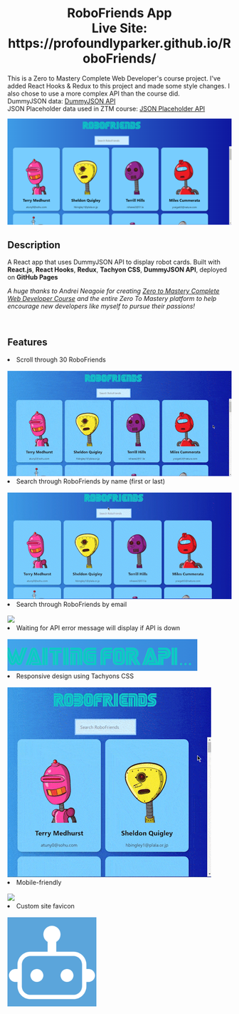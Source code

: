 <h1 align='center'>RoboFriends App<br>
  Live Site: https://profoundlyparker.github.io/RoboFriends/
</h1>

<p>This is a Zero to Mastery Complete Web Developer's course project. I've added React Hooks & Redux to this project and made some style changes. I also chose to use a more complex API than the course did.<br>
DummyJSON data: <a href='https://dummyjson.com/users'>DummyJSON API</a><br>
JSON Placeholder data used in ZTM course: <a href='https://jsonplaceholder.typicode.com/users'>JSON Placeholder API</a></p>

![robofriends](src/Readme-imgs/robofriends.png)

## Description
<p>A React app that uses DummyJSON API to display robot cards. Built with <b>React.js</b>, <b>React Hooks</b>, <b>Redux</b>, <b>Tachyon CSS</b>, <b>DummyJSON API</b>, deployed on <b>GitHub Pages</b></p>

<p><i>A huge thanks to Andrei Neagoie for creating <a href='https://zerotomastery.io/courses/coding-bootcamp/'>Zero to Mastery Complete Web Developer Course</a> and the entire Zero To Mastery platform to help encourage new developers like myself to pursue their passions!</i></p><br>

## Features
<li>Scroll through 30 RoboFriends</li><br>
<img src='src/Readme-imgs/robots-scroll_AdobeExpress-min.gif'>
<li>Search through RoboFriends by name (first or last)</li><br>
<img src='src/Readme-imgs/robots-name-search_AdobeExpress.gif'>
<li>Search through RoboFriends by email</li><br>
<img src='src/Readme-imgs/robots-email-search_AdobeExpress.gif'>
<li>Waiting for API error message will display if API is down</li><br>
<img src='src/Readme-imgs/robofriends-api.png'>
<li>Responsive design using Tachyons CSS</li><br>
<img src='src/Readme-imgs/robots-responsive_AdobeExpress-min.gif'>
<li>Mobile-friendly</li><br>
<img src='src/Readme-imgs/robots-mobile-min.gif'>
<li>Custom site favicon</li><br>
<img src='public/favicon.ico' height='200' width='200'>



